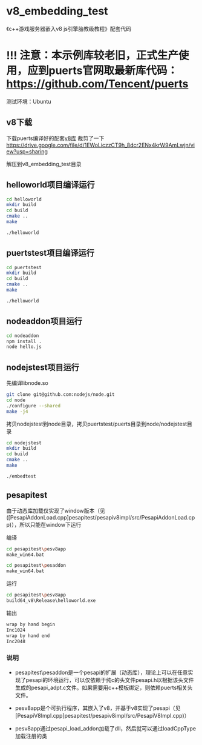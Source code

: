 # v8_embedding_test

《c++游戏服务器嵌入v8 js引擎胎教级教程》配套代码

# !!! 注意：本示例库较老旧，正式生产使用，应到puerts官网取最新库代码： https://github.com/Tencent/puerts

测试环境：Ubuntu

## v8下载

下载puerts编译好的配套[v8库](https://github.com/puerts/backend-v8/releases/tag/V8_8.4.371.19_0323)
裁剪了一下
https://drive.google.com/file/d/1EWoLiczzCT9h_8dcr2ENx4krW9AmLwjn/view?usp=sharing

解压到v8_embedding_test目录

## helloworld项目编译运行

~~~bash
cd helloworld
mkdir build
cd build
cmake ..
make

./helloworld
~~~

## puertstest项目编译运行

~~~bash
cd puertstest
mkdir build
cd build
cmake ..
make

./helloworld
~~~


## nodeaddon项目运行

~~~bash
cd nodeaddon
npm install .
node hello.js
~~~

## nodejstest项目运行

先编译libnode.so

~~~bash
git clone git@github.com:nodejs/node.git
cd node
./configure --shared
make -j4
~~~

拷贝nodejstest到node目录，拷贝puertstest/puerts目录到node/nodejstest目录

~~~bash
cd nodejstest
mkdir build
cd build
cmake ..
make

./embedtest
~~~

## pesapitest

由于动态库加载仅实现了window版本（见([PesapiAddonLoad.cpp]pesapitest/pesapiv8impl/src/PesapiAddonLoad.cpp)），所以只能在window下运行

编译
~~~bash
cd pesapitest\pesv8app
make_win64.bat
~~~

~~~bash
cd pesapitest\pesaddon
make_win64.bat
~~~

运行
~~~bash
cd pesapitest\pesv8app
build64_v8\Release\helloworld.exe
~~~

输出
~~~bash
wrap by hand begin
Inc1024
wrap by hand end
Inc2048
~~~

### 说明

* pesapitest\pesaddon是一个pesapi的扩展（动态库），理论上可以在任意实现了pesapi的环境运行，可以仅依赖于纯c的头文件pesapi.h以根据该头文件生成的pesapi_adpt.c文件。如果需要用c++模板绑定，则依赖puerts相关头文件。

* pesv8app是个可执行程序，其嵌入了v8，并基于v8实现了pesapi（见[PesapiV8Impl.cpp]pesapitest/pesapiv8impl/src/PesapiV8Impl.cpp)）

* pesv8app通过pesapi_load_addon加载了dll，然后就可以通过loadCppType加载注册的类


